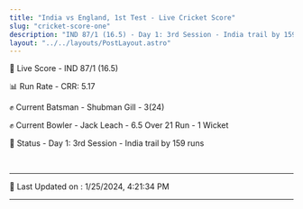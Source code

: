 ```yaml
---
title: "India vs England, 1st Test - Live Cricket Score"
slug: "cricket-score-one"
description: "IND 87/1 (16.5) - Day 1: 3rd Session - India trail by 159 runs."
layout: "../../layouts/PostLayout.astro"
---
```


🔴 Live Score - IND 87/1 (16.5)  

📊 Run Rate - CRR: 5.17  

✊ Current Batsman - Shubman Gill - 3(24)  

✊ Current Bowler - Jack Leach - 6.5 Over 21 Run - 1 Wicket  

📑 Status - Day 1: 3rd Session - India trail by 159 runs

<br />

***

📝 Last Updated on : 1/25/2024, 4:21:34 PM

***

